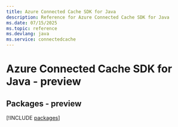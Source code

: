 ```yaml
---
title: Azure Connected Cache SDK for Java
description: Reference for Azure Connected Cache SDK for Java
ms.date: 07/15/2025
ms.topic: reference
ms.devlang: java
ms.service: connectedcache
---
```

# Azure Connected Cache SDK for Java - preview
## Packages - preview
[!INCLUDE [packages](connected-cache-index.md)]